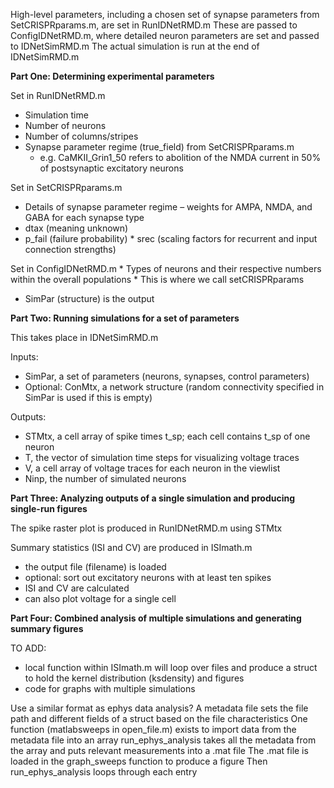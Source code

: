 High-level parameters, including a chosen set of synapse parameters from SetCRISPRparams.m, are set in RunIDNetRMD.m
These are passed to ConfigIDNetRMD.m, where detailed neuron parameters are set and passed to IDNetSimRMD.m
The actual simulation is run at the end of IDNetSimRMD.m

__Part One: Determining experimental parameters__

Set in RunIDNetRMD.m
* Simulation time
* Number of neurons
* Number of columns/stripes
* Synapse parameter regime (true_field) from SetCRISPRparams.m
  * e.g. CaMKII_Grin1_50 refers to abolition of the NMDA current in 50% of postsynaptic excitatory neurons

Set in SetCRISPRparams.m
* Details of synapse parameter regime – weights for AMPA, NMDA, and GABA for each synapse type
* dtax (meaning unknown)
* p_fail (failure probability)
* srec (scaling factors for recurrent and input connection strengths)

Set in ConfigIDNetRMD.m
* Types of neurons and their respective numbers within the overall populations
* This is where we call setCRISPRparams
* SimPar (structure) is the output 

__Part Two: Running simulations for a set of parameters__

This takes place in IDNetSimRMD.m

Inputs: 
* SimPar, a set of parameters (neurons, synapses, control parameters)
* Optional: ConMtx, a network structure (random connectivity specified in SimPar is used if this is empty)

Outputs: 
* STMtx, a cell array of spike times t_sp; each cell contains t_sp of one neuron
* T, the vector of simulation time steps for visualizing voltage traces
* V, a cell array of voltage traces for each neuron in the viewlist
* Ninp, the number of simulated neurons

__Part Three: Analyzing outputs of a single simulation and producing single-run figures__

The spike raster plot is produced in RunIDNetRMD.m using STMtx

Summary statistics (ISI and CV) are produced in ISImath.m
* the output file (filename) is loaded
* optional: sort out excitatory neurons with at least ten spikes
* ISI and CV are calculated 
* can also plot voltage for a single cell
  
__Part Four: Combined analysis of multiple simulations and generating summary figures__

TO ADD:
* local function within ISImath.m will loop over files and produce a struct to hold the kernel distribution (ksdensity) and figures
* code for graphs with multiple simulations

Use a similar format as ephys data analysis?
A metadata file sets the file path and different fields of a struct based on the file characteristics
One function (matlabsweeps in open_file.m) exists to import data from the metadata file into an array
run_ephys_analysis takes all the metadata from the array and puts relevant measurements into a .mat file
The .mat file is loaded in the graph_sweeps function to produce a figure
Then run_ephys_analysis loops through each entry
